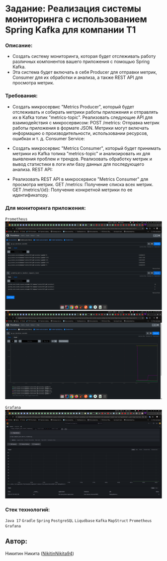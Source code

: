 # Задание: Реализация системы мониторинга с использованием Spring Kafka для компании T1

### Описание:

- Создать систему мониторинга, которая будет отслеживать работу различных компонентов вашего приложения с помощью Spring
  Kafka.
- Эта система будет включать в себя Producer для отправки метрик, Consumer для их обработки и анализа, а также REST API
  для просмотра метрик.

### Требования:

- Создать микросервис "Metrics Producer", который будет отслеживать и собирать метрики работы приложения и отправлять их
  в Kafka топик "metrics-topic".
  Реализовать следующие API для взаимодействия с микросервисом:
  POST /metrics: Отправка метрик работы приложения в формате JSON. Метрики могут включать информацию о
  производительности, использовании ресурсов, ошибках и т. д.
  Consumer Service:

- Создать микросервис "Metrics Consumer", который будет принимать метрики из Kafka топика "metrics-topic" и
  анализировать их для выявления проблем и трендов.
  Реализовать обработку метрик и вывод статистики в логи или базу данных для последующего анализа.
  REST API:

- Реализовать REST API в микросервисе "Metrics Consumer" для просмотра метрик.
  GET /metrics: Получение списка всех метрик.
  GET /metrics/{id}: Получение конкретной метрики по ее идентификатору.

### Для мониторинга приложения:

`Prometheus`
![Prometheus.png](img/prometheus.png)
![Prometheus2.png](img/prometheus2.png)

`Grafana`
![Grafana.png](img/grafana.png)

### Стек технологий:

`Java 17` `Gradle` `Spring` `PostgreSQL` `Liqudbase` `Kafka` `MapStruct` `Prometheus` `Grafana`

## Автор:<br>

Никитин Никита ([NikitinNikita94](https://github.com/NikitinNikita94))<br>

